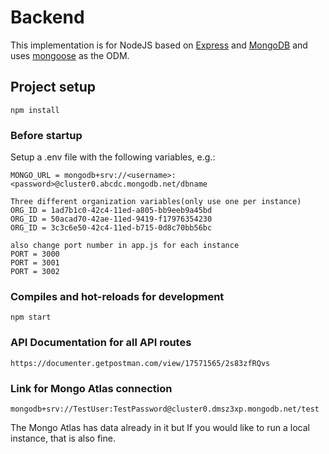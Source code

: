 # Backend

This implementation is for NodeJS based on [Express](https://expressjs.com/) and [MongoDB](https://www.mongodb.com/) and uses [mongoose](https://mongoosejs.com/) as the ODM.

## Project setup
```
npm install
```

### Before startup 
Setup a .env file with the following variables, e.g.:

```
MONGO_URL = mongodb+srv://<username>:<password>@cluster0.abcdc.mongodb.net/dbname

Three different organization variables(only use one per instance)
ORG_ID = 1ad7b1c0-42c4-11ed-a805-bb9eeb9a45bd
ORG_ID = 50acad70-42ae-11ed-9419-f17976354230
ORG_ID = 3c3c6e50-42c4-11ed-b715-0d8c70bb56bc

also change port number in app.js for each instance
PORT = 3000
PORT = 3001
PORT = 3002
```

### Compiles and hot-reloads for development
```
npm start
```
### API Documentation for all API routes
```
https://documenter.getpostman.com/view/17571565/2s83zfRQvs
```
### Link for Mongo Atlas connection
```
mongodb+srv://TestUser:TestPassword@cluster0.dmsz3xp.mongodb.net/test
```
The Mongo Atlas has data already in it but If you would like to run a local instance, that is also fine.

